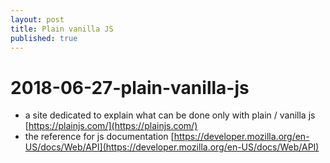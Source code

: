 ```yaml
---
layout: post
title: Plain vanilla JS
published: true
---
```


# 2018-06-27-plain-vanilla-js

* a site dedicated to explain what can be done only with plain / vanilla js [https://plainjs.com/](https://plainjs.com/)
* the reference for js documentation [https://developer.mozilla.org/en-US/docs/Web/API](https://developer.mozilla.org/en-US/docs/Web/API)


